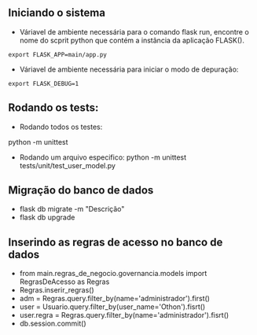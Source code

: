 ## Iniciando o sistema

* Váriavel de ambiente necessária para o comando
flask run, encontre o nome do scprit python que
contém a instância da aplicação FLASK().

```
export FLASK_APP=main/app.py
```

* Váriavel de ambiente necessária para iniciar o modo
de depuração:

```
export FLASK_DEBUG=1
```

## Rodando os tests:

* Rodando todos os testes:
  
python -m unittest

*  Rodando um arquivo especifico: 
python -m unittest tests/unit/test_user_model.py

## Migração do banco de dados

* flask db migrate -m "Descrição"
* flask db upgrade

## Inserindo as regras de acesso no banco de dados

* from main.regras_de_negocio.governancia.models import RegrasDeAcesso as Regras
* Regras.inserir_regras()
* adm = Regras.query.filter_by(name='administrador').first()
* user = Usuario.query.filter_by(user_name='Othon').fisrt()
* user.regra = Regras.query.filter_by(name='administrador').fisrt()
* db.session.commit()
